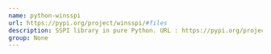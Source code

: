 ```yaml
---
name: python-winsspi
url: https://pypi.org/project/winsspi/#files
description: SSPI library in pure Python. URL : https://pypi.org/project/winsspi/#files Groups : None
group: None
---
```

